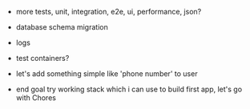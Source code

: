 * more tests, unit, integration, e2e, ui, performance, json?
* database schema migration
* logs
* test containers?
* let's add something simple like 'phone number' to user

* end goal try working stack which i can use to build first app, let's go with Chores
